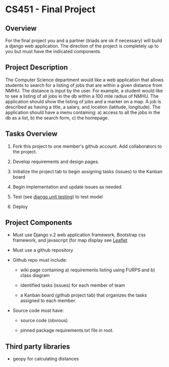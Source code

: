 # CS451 - Final Project

## Overview
For the final project you and a partner (triads are ok if necessary) will build a django web application. The direction of the project is completely up to you but must have the indicated components.

## Project Description
The Computer Science department would like a web application that allows students to search for a listing of jobs that are within a given distance from NMHU. The distance is input by the user. For example, a student would like to see a listing of all jobs in the db within a 100 mile radius of NMHU. The application should show the listing of jobs and a marker on a map. A job is described as having a title, a salary, and location (latitude, longitude). The application should have a menu containing: a) access to all the jobs in the db as a list, b) the search form, c) the homepage. 


## Tasks Overview

1. Fork this project to one  member's github account. Add collaborators to the project.

2. Develop requirements and design pages.

3. Initialize the project tab to begin assigning tasks (issues) to the Kanban board

4. Begin implementation and update issues as needed.

5. Test (see [django unit testing](https://docs.djangoproject.com/en/2.1/topics/testing/overview/)) to test model

6. Deploy

## Project Components

* Must use Django v.2 web application framework, Bootstrap css framework, and javascript (for map display see [Leaflet](https://leafletjs.com/)

* Must use a github repository

* Github repo must include:

    - wiki page containing a) requirements listing using FURPS and b) class diagram 

    - identified tasks (issues) for each member of team

    - a Kanban board (github project tab) that organizes the tasks assigned to each member

* Source code must have:
    - source code (obvious)

    - pinned package requirements.txt file in root.



## Third party libraries

- geopy for calculating distances
